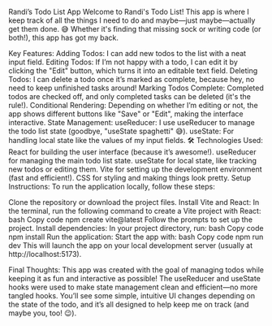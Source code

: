 Randi’s Todo List App
Welcome to Randi's Todo List! This app is where I keep track of all the things I need to do and maybe—just maybe—actually get them done. 😅 Whether it's finding that missing sock or writing code (or both!), this app has got my back.

Key Features:
Adding Todos: I can add new todos to the list with a neat input field.
Editing Todos: If I’m not happy with a todo, I can edit it by clicking the "Edit" button, which turns it into an editable text field.
Deleting Todos: I can delete a todo once it’s marked as complete, because hey, no need to keep unfinished tasks around!
Marking Todos Complete: Completed todos are checked off, and only completed tasks can be deleted (it's the rule!).
Conditional Rendering: Depending on whether I’m editing or not, the app shows different buttons like "Save" or "Edit", making the interface interactive.
State Management:
useReducer: I use useReducer to manage the todo list state (goodbye, "useState spaghetti" 😅).
useState: For handling local state like the values of my input fields.
🛠️ Technologies Used:
React for building the user interface (because it’s awesome!).
useReducer for managing the main todo list state.
useState for local state, like tracking new todos or editing them.
Vite for setting up the development environment (fast and efficient!).
CSS for styling and making things look pretty.
Setup Instructions:
To run the application locally, follow these steps:

Clone the repository or download the project files.
Install Vite and React:
In the terminal, run the following command to create a Vite project with React:
bash
Copy code
npm create vite@latest
Follow the prompts to set up the project.
Install dependencies:
In your project directory, run:
bash
Copy code
npm install
Run the application:
Start the app with:
bash
Copy code
npm run dev
This will launch the app on your local development server (usually at http://localhost:5173).

Final Thoughts:
This app was created with the goal of managing todos while keeping it as fun and interactive as possible! The useReducer and useState hooks were used to make state management clean and efficient—no more tangled hooks. You’ll see some simple, intuitive UI changes depending on the state of the todo, and it’s all designed to help keep me on track (and maybe you, too! 😉).


